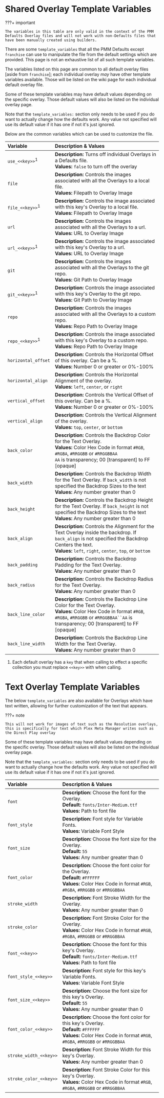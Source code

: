 # Shared Overlay Template Variables

???+ important

    The variables in this table are only valid in the context of the PMM Defaults Overlay files and will not work with non-Defaults files that have been manually created using builders.

There are some `template_variables` that all the PMM Defaults except `franchise` can use to manipulate the file from the default settings which are provided.   This page is not an exhaustive list of all such template variables.

The variables listed on this page are common to all default overlay files [aside from `franchise`]; each individual overlay *may* have other template variables available.  Those will be listed on the wiki page for each individual default overlay file.

Some of these template variables may have default values depending on the specific overlay.  Those default values will also be listed on the individual overlay page.

Note that the `template_variables:` section only needs to be used if you do want to actually change how the defaults work. Any value not specified will use its default value if it has one if not it's just ignored.

Below are the common variables which can be used to customize the file.

| Variable                   | Description & Values                                                                                                                                                                                                                  |
|:---------------------------|:--------------------------------------------------------------------------------------------------------------------------------------------------------------------------------------------------------------------------------------|
| `use_<<key>>`<sup>1</sup>  | **Description:** Turns off individual Overlays in a Defaults file.<br>**Values:** `false` to turn off the overlay                                                                                                                     |
| `file`                     | **Description:** Controls the images associated with all the Overlays to a local file.<br>**Values:** Filepath to Overlay Image                                                                                                       |
| `file_<<key>>`<sup>1</sup> | **Description:** Controls the image associated with this key's Overlay to a local file.<br>**Values:** Filepath to Overlay Image                                                                                                      |
| `url`                      | **Description:** Controls the images associated with all the Overlays to a url.<br>**Values:** URL to Overlay Image                                                                                                                   |
| `url_<<key>>`<sup>1</sup>  | **Description:** Controls the image associated with this key's Overlay to a url.<br>**Values:** URL to Overlay Image                                                                                                                  |
| `git`                      | **Description:** Controls the images associated with all the Overlays to the git repo.<br>**Values:** Git Path to Overlay Image                                                                                                       |
| `git_<<key>>`<sup>1</sup>  | **Description:** Controls the image associated with this key's Overlay to the git repo.<br>**Values:** Git Path to Overlay Image                                                                                                      |
| `repo`                     | **Description:** Controls the images associated with all the Overlays to a custom repo.<br>**Values:** Repo Path to Overlay Image                                                                                                     |
| `repo_<<key>>`<sup>1</sup> | **Description:** Controls the image associated with this key's Overlay to a custom repo.<br>**Values:** Repo Path to Overlay Image                                                                                                    |
| `horizontal_offset`        | **Description:** Controls the Horizontal Offset of this overlay. Can be a %.<br>**Values:** Number 0 or greater or 0%-100%                                                                                                            |
| `horizontal_align`         | **Description:** Controls the Horizontal Alignment of the overlay.<br>**Values:** `left`, `center`, or `right`                                                                                                                        |
| `vertical_offset`          | **Description:** Controls the Vertical Offset of this overlay. Can be a %.<br>**Values:** Number 0 or greater or 0%-100%                                                                                                              |
| `vertical_align`           | **Description:** Controls the Vertical Alignment of the overlay.<br>**Values:** `top`, `center`, or `bottom`                                                                                                                          |
| `back_color`               | **Description:** Controls the Backdrop Color for the Text Overlay.<br>**Values:** Color Hex Code in format `#RGB`, `#RGBA`, `#RRGGBB` or `#RRGGBBAA`<br>`AA` is transparency; 00 [transparent] to FF [opaque]                         |
| `back_width`               | **Description:** Controls the Backdrop Width for the Text Overlay. If `back_width` is not specified the Backdrop Sizes to the text<br>**Values:** Any number greater than 0                                                           |
| `back_height`              | **Description:** Controls the Backdrop Height for the Text Overlay. If `back_height` is not specified the Backdrop Sizes to the text<br>**Values:** Any number greater than 0                                                         |
| `back_align`               | **Description:** Controls the Alignment for the Text Overlay inside the backdrop. If `back_align` is not specified the Backdrop Centers the text.<br>**Values:** `left`, `right`, `center`, `top`, or `bottom`                        |
| `back_padding`             | **Description:** Controls the Backdrop Padding for the Text Overlay.<br>**Values:** Any number greater than 0                                                                                                                         |
| `back_radius`              | **Description:** Controls the Backdrop Radius for the Text Overlay.<br>**Values:** Any number greater than 0                                                                                                                          |
| `back_line_color`          | **Description:** Controls the Backdrop Line Color for the Text Overlay.<br>**Values:** Color Hex Code in format `#RGB`, `#RGBA`, `#RRGGBB` or `#RRGGBBAA``AA` is transparency; 00 [transparent] to FF [opaque]                        |
| `back_line_width`          | **Description:** Controls the Backdrop Line Width for the Text Overlay.<br>**Values:** Any number greater than 0                                                                                                                      |

1. Each default overlay has a `key` that when calling to effect a specific collection you must replace `<<key>>` with when calling.

# Text Overlay Template Variables

The below `template_variables` are also available for Overlays which have text written, allowing for further customization of the text that appears.

???+ note

    This will not work for images of text such as the Resolution overlays, this is specifically for text which Plex Meta Manager writes such as the Direct Play overlay

Some of these template variables may have default values depending on the specific overlay.  Those default values will also be listed on the individual overlay page.

Note that the `template_variables:` section only needs to be used if you do want to actually change how the defaults work. Any value not specified will use its default value if it has one if not it's just ignored.


| Variable               | Description & Values                                                                                                                                                       |
|:-----------------------|:---------------------------------------------------------------------------------------------------------------------------------------------------------------------------|
| `font`                 | **Description:** Choose the font for the Overlay.<br>**Default:** `fonts/Inter-Medium.ttf`<br>**Values:** Path to font file                                                |
| `font_style`           | **Description:** Font style for Variable Fonts.<br>**Values:** Variable Font Style                                                                                         |
| `font_size`            | **Description:** Choose the font size for the Overlay.<br>**Default:** `55`<br>**Values:** Any number greater than 0                                                       |
| `font_color`           | **Description:** Choose the font color for the Overlay.<br>**Default:** `#FFFFFF`<br>**Values:** Color Hex Code in format `#RGB`, `#RGBA`, `#RRGGBB` or `#RRGGBBAA`        |
| `stroke_width`         | **Description:** Font Stroke Width for the Overlay.<br>**Values:** Any number greater than 0                                                                          |
| `stroke_color`         | **Description:** Font Stroke Color for the Overlay.<br>**Values:** Color Hex Code in format `#RGB`, `#RGBA`, `#RRGGBB` or `#RRGGBBAA`                                 |
| `font_<<key>>`         | **Description:** Choose the font for this key's Overlay.<br>**Default:** `fonts/Inter-Medium.ttf`<br>**Values:** Path to font file                                         |
| `font_style_<<key>>`   | **Description:** Font style for this key's Variable Fonts.<br>**Values:** Variable Font Style                                                                              |
| `font_size_<<key>>`    | **Description:** Choose the font size for this key's Overlay.<br>**Default:** `55`<br>**Values:** Any number greater than 0                                                |
| `font_color_<<key>>`   | **Description:** Choose the font color for this key's Overlay.<br>**Default:** `#FFFFFF`<br>**Values:** Color Hex Code in format `#RGB`, `#RGBA`, `#RRGGBB` or `#RRGGBBAA` |
| `stroke_width_<<key>>` | **Description:** Font Stroke Width for this key's Overlay.<br>**Values:** Any number greater than 0                                                                   |
| `stroke_color_<<key>>` | **Description:** Font Stroke Color for this key's Overlay.<br>**Values:** Color Hex Code in format `#RGB`, `#RGBA`, `#RRGGBB` or `#RRGGBBAA`                               |
